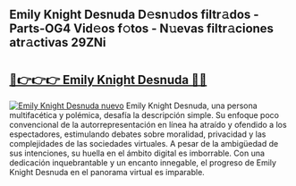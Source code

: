 ## Emily Knight Desnuda D𝚎sn𝚞dos filtr𝚊dos - Parts-OG4 Vid𝚎os f𝚘tos - N𝚞evas filtr𝚊ciones atr𝚊ctivas 29ZNi

# <h2><a href="http://mbaypa.tromn.icu/?c=Emily+Knight+Desnuda">🔗👉👉👉 Emily Knight Desnuda 🔗🔗</a></h2>

[![Emily Knight Desnuda nuevo](https://i.imgur.com/pEAQMta.gif)](http://mbaypa.tromn.icu/?c=Emily+Knight+Desnuda)
Emily Knight Desnuda, una persona multifacética y polémica, desafía la descripción simple. Su enfoque poco convencional de la autorrepresentación en línea ha atraído y ofendido a los espectadores, estimulando debates sobre moralidad, privacidad y las complejidades de las sociedades virtuales. A pesar de la ambigüedad de sus intenciones, su huella en el ámbito digital es imborrable. Con una dedicación inquebrantable y un encanto innegable, el progreso de Emily Knight Desnuda en el panorama virtual es imparable.
